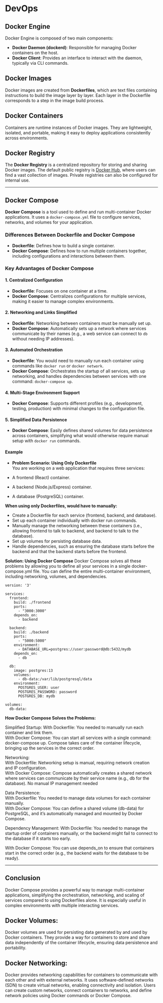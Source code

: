 # DevOps

## Docker Engine
Docker Engine is composed of two main components:
- **Docker Daemon (dockerd)**: Responsible for managing Docker containers on the host.
- **Docker Client**: Provides an interface to interact with the daemon, typically via CLI commands.

## Docker Images
Docker images are created from **Dockerfiles**, which are text files containing instructions to build the image layer by layer. Each layer in the Dockerfile corresponds to a step in the image build process.

## Docker Containers
Containers are runtime instances of Docker images. They are lightweight, isolated, and portable, making it easy to deploy applications consistently across environments.

## Docker Registry
The **Docker Registry** is a centralized repository for storing and sharing Docker images. The default public registry is [Docker Hub](https://hub.docker.com), where users can find a vast collection of images. Private registries can also be configured for internal use.

---

## Docker Compose
**Docker Compose** is a tool used to define and run multi-container Docker applications. It uses a `docker-compose.yml` file to configure services, networks, and volumes for your application.

### Differences Between Dockerfile and Docker Compose

- **Dockerfile**: Defines how to build a single container.
- **Docker Compose**: Defines how to run multiple containers together, including configurations and interactions between them.

### Key Advantages of Docker Compose

#### 1. Centralized Configuration
- **Dockerfile**: Focuses on one container at a time.
- **Docker Compose**: Centralizes configurations for multiple services, making it easier to manage complex environments.

#### 2. Networking and Links Simplified
- **Dockerfile**: Networking between containers must be manually set up.
- **Docker Compose**: Automatically sets up a network where services communicate by their names (e.g., a web service can connect to `db` without needing IP addresses).

#### 3. Automated Orchestration
- **Dockerfile**: You would need to manually run each container using commands like `docker run` or `docker network`.
- **Docker Compose**: Orchestrates the startup of all services, sets up networking, and handles dependencies between services with one command: `docker-compose up`.

#### 4. Multi-Stage Environment Support
- **Docker Compose**: Supports different profiles (e.g., development, testing, production) with minimal changes to the configuration file.

#### 5. Simplified Data Persistence
- **Docker Compose**: Easily defines shared volumes for data persistence across containers, simplifying what would otherwise require manual setup with `docker run` commands.

#### Example  
- **Problem Scenario: Using Only Dockerfile**   
You are working on a web application that requires three services:

- A frontend (React) container.
- A backend (Node.js/Express) container.
- A database (PostgreSQL) container.  

**When using only Dockerfiles,  would have to manually:**

- Create a Dockerfile for each service (frontend, backend, and database).
- Set up each container individually with docker run commands.
- Manually manage the networking between these containers (i.e., allowing frontend to talk to backend, and backend to talk to the database).
- Set up volumes for persisting database data.
- Handle dependencies, such as ensuring the database starts before the backend and that the backend starts before the frontend.

**Solution: Using Docker Compose**
Docker Compose solves all these problems by allowing you to define all your services in a single docker-compose.yml file. You can define the entire multi-container environment, including networking, volumes, and dependencies.

```
version: '3'

services:
  frontend:
    build: ./frontend
    ports:
      - "3000:3000"
    depends_on:
      - backend

  backend:
    build: ./backend
    ports:
      - "5000:5000"
    environment:
      - DATABASE_URL=postgres://user:password@db:5432/mydb
    depends_on:
      - db

  db:
    image: postgres:13
    volumes:
      - db-data:/var/lib/postgresql/data
    environment:
      POSTGRES_USER: user
      POSTGRES_PASSWORD: password
      POSTGRES_DB: mydb

volumes:
  db-data:
```

**How Docker Compose Solves the Problems:**

Simplified Startup: 
With Dockerfile: You needed to manually run each container and link them.  
With Docker Compose: You can start all services with a single command: docker-compose up. Compose takes care of the container lifecycle, bringing up the services in the correct order.  

Networking:  
With Dockerfile: Networking setup is manual, requiring network creation and IP configuration.  
With Docker Compose: Compose automatically creates a shared network where services can communicate by their service name (e.g., db for the database). No manual IP management needed

Data Persistence:  
With Dockerfile: You needed to manage data volumes for each container manually.   
With Docker Compose: You can define a shared volume (db-data) for PostgreSQL, and it’s automatically managed and mounted by Docker Compose.  

Dependency Management:  With Dockerfile: You needed to manage the startup order of containers manually, or the backend might fail to connect to the database if it starts too early.  

With Docker Compose: You can use depends_on to ensure that containers start in the correct order (e.g., the backend waits for the database to be ready).  





---

## Conclusion
Docker Compose provides a powerful way to manage multi-container applications, simplifying the orchestration, networking, and scaling of services compared to using Dockerfiles alone. It is especially useful in complex environments with multiple interacting services.

## Docker Volumes:
Docker volumes are used for persisting data generated by and used by Docker containers. They provide a way for containers to store and share data independently of the container lifecycle, ensuring data persistence and portability.  

## Docker Networking:
Docker provides networking capabilities for containers to communicate with each other and with external networks. It uses software-defined networks (SDN) to create virtual networks, enabling connectivity and isolation. Users can create custom networks, connect containers to networks, and define network policies using Docker commands or Docker Compose.  

